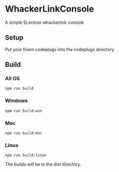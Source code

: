 # WhackerLinkConsole
A simple ELectron whackerlink console

## Setup
Put your fivem codeplugs into the codeplugs directory

## Build

### All OS
`npm run build`
### Windows
`npm run build:win`
### Mac
`npm run build:mac`
### Linux
`npm run build:linux`

The builds will be in the dist directory.
